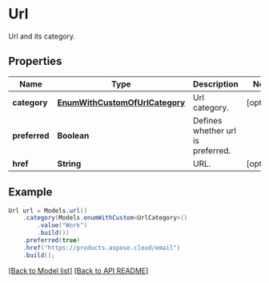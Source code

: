 
# Url

Url and its category.             

## Properties
Name | Type | Description | Notes
------------ | ------------- | ------------- | -------------
**category** | [**EnumWithCustomOfUrlCategory**](EnumWithCustomOfUrlCategory.md) | Url category.              |  [optional]
**preferred** | **Boolean** | Defines whether url is preferred.              | 
**href** | **String** | URL.              |  [optional]



## Example
```java
Url url = Models.url()
    .category(Models.enumWithCustom<UrlCategory>()
        .value("Work")
        .build())
    .preferred(true)
    .href("https://products.aspose.cloud/email")
    .build();
```


[[Back to Model list]](Models.md) [[Back to API README]](README.md)

